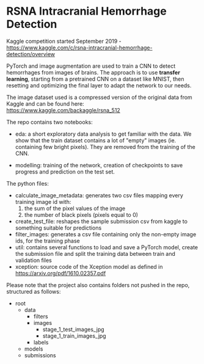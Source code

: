 # RSNA Intracranial Hemorrhage Detection
Kaggle competition started September 2019 - https://www.kaggle.com/c/rsna-intracranial-hemorrhage-detection/overview

PyTorch and image augmentation are used to train a CNN to detect hemorrhages from images of brains.
The approach is to use **transfer learning**, starting from a pretrained CNN on a dataset like MNIST, then resetting and optimizing the final layer to adapt the network to our needs.

The image dataset used is a compressed version of the original data from Kaggle and can be found here: https://www.kaggle.com/backaggle/rsna_512

The repo contains two notebooks:
- eda: a short exploratory data analysis to get familiar with the data. 
We show that the train dataset contains a lot of "empty" images (ie. containing few bright pixels).
They are removed from the training of the CNN.

- modelling: training of the network, creation of checkpoints to save progress and prediction on the test set.

The python files:
- calculate_image_metadata: generates two csv files mapping every training image id with:
  1. the sum of the pixel values of the image
  2. the number of black pixels (pixels equal to 0)
- create_test_file: reshapes the sample submission csv from kaggle to something suitable for predictions
- filter_images: generates a csv file containing only the non-empty image ids, for the training phase
- util: contains several functions to load and save a PyTorch model, create the submission file and split the training data between train and validation files
- xception: source code of the Xception model as defined in https://arxiv.org/pdf/1610.02357.pdf

Please note that the project also contains folders not pushed in the repo, structured as follows:
- root
  - data
    - filters
    - images
      - stage_1_test_images_jpg
      - stage_1_train_images_jpg
    - labels
  - models
  - submissions
